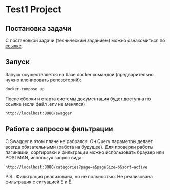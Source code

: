 # Test1 Project

## Постановка задачи
С постановкой задачи (техническим заданием) можно ознакомиться по [ссылке](./static/TASK.md).

## Запуск
Запуск осуществляется на базе docker командой (предварительно нужно клонировать репозоторий):
```
docker-compose up
```

После сборки и старта системы документация будет доступна по ссылке (если файл .env не менялся):
```
http://localhost:8080/swagger
```

## Работа с запросом фильтрации
С Swagger в этом плане не рабрался. Он Query параметры делает всегда обязательными (работа на будущее). Для проверки работы пагинации, сортировки и фильтрации можно использовать браузер или POSTMAN, используя запрос вида:
```
http://localhost:8080/categories?page=a&pageSize=b&sort=active
```

P.S.: Фильтрация реализована, но не польностью. Не реализована фильтрация с ситуацией Е и Ё.